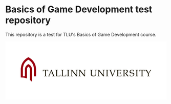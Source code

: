 # Basics of Game Development test repository

This repository is a test for TLU's Basics of Game Development course.

![](./tlu_logo.jpg)
